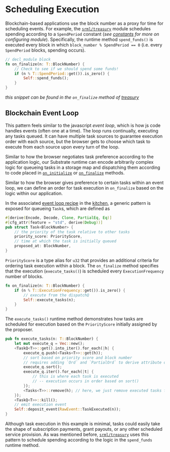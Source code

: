 # Scheduling Execution

Blockchain-based applications use the block number as a proxy for time for scheduling events. For example, the [`srml/treasury`](https://github.com/paritytech/substrate/blob/master/srml/treasury/src/lib.rs) module schedules spending according to a `SpendPeriod` constant (*see [constants](../storage/constants.md) for more on configuring module*). Specifically, the runtime method `spend_funds()` is executed every block in which `block_number % SpendPeriod == 0` (i.e. every `SpendPeriod` blocks, spending occurs).

```rust
// decl_module block
fn on_finalize(n: T::BlockNumber) {
    // Check to see if we should spend some funds!
    if (n % T::SpendPeriod::get()).is_zero() {
        Self::spend_funds();
    }
}
```

*this snippet can be found in the `on_finalize` method of [treasury](https://github.com/paritytech/substrate/blob/master/srml/treasury/src/lib.rs)*

## Blockchain Event Loop

This pattern feels similar to the javascript *event loop*, which is how js code handles events (often one at a time). The loop runs continually, executing any tasks queued. It can have multiple task sources to guarantee execution order with each source, but the browser gets to choose which task to execute from each source upon every turn of the loop. 

Similar to how the browser negotiates task preference according to the application logic, our Substrate runtime can encode arbitrarily complex logic for queueing tasks in a storage map and dispatching them according to code placed in [`on_initialize`](https://crates.parity.io/sr_primitives/traits/trait.OnInitialize.html#method.on_initialize) or [`on_finalize`](https://crates.parity.io/sr_primitives/traits/trait.OnFinalize.html#method.on_finalize) methods.

Similar to how the browser gives preference to certain tasks within an event loop, we can define an order for task execution in `on_finalize` based on the logic within our application.

In the associated [event loop recipe](https://github.com/substrate-developer-hub/recipes/tree/master/kitchen/event/loop) in the [kitchen](https://github.com/substrate-developer-hub/recipes/tree/master/kitchen/), a generic pattern is exposed for queueing `Task`s, which are defined as 

```rust
#[derive(Encode, Decode, Clone, PartialEq, Eq)]
#[cfg_attr(feature = "std", derive(Debug))]
pub struct Task<BlockNumber> {
    // the priority of the task relative to other tasks
    priority_score: PriorityScore,
    // time at which the task is initially queued
    proposed_at: BlockNumber,
}
```

`PriorityScore` is a type alias for `u32` that provides an additional criteria for ordering task execution within a block. The `on_finalize` method specifies that the execution (`execute_tasks()`) is scheduled every `ExecutionFrequency` number of blocks.

```rust
fn on_finalize(n: T::BlockNumber) {
    if (n % T::ExecutionFrequency::get()).is_zero() {
        // execute from the dispatchQ
        Self::execute_tasks(n);
    }
}
```

The `execute_tasks()` runtime method demonstrates how tasks are scheduled for execution based on the `PriorityScore` initially assigned by the proposer. 

```rust
pub fn execute_tasks(n: T::BlockNumber) {
    let mut execute_q = Vec::new(); 
    <TaskQ<T>>::get().into_iter().for_each(|h| {
        execute_q.push(<Tasks<T>>::get(h));
        // sort based on priority score and block number
        // requires adding `Ord` and `PartialOrd` to derive attribute on `Task` struct
        execute_q.sort();
        execute_q.iter().for_each(|t| {
            // this is where each task is executed
            // -- execution occurs in order based on sort()
        });
        <Tasks<T>>::remove(h); // here, we just remove executed tasks from the map
    });
    <TaskQ<T>>::kill();
    // emit execution event
    Self::deposit_event(RawEvent::TaskExecuted(n));
}
```

Although task execution in this example is minimal, tasks could easily take the shape of subscription payments, grant payouts, or any other scheduled service provision. As was mentioned before, [`srml/treasury`](https://github.com/paritytech/substrate/blob/master/srml/treasury/src/lib.rs) uses this pattern to schedule spending according to the logic in the `spend_funds` runtime method.